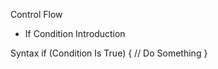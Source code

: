 Control Flow
  - If Condition Introduction

  Syntax
  if (Condition Is True)
  {
    // Do Something
  }